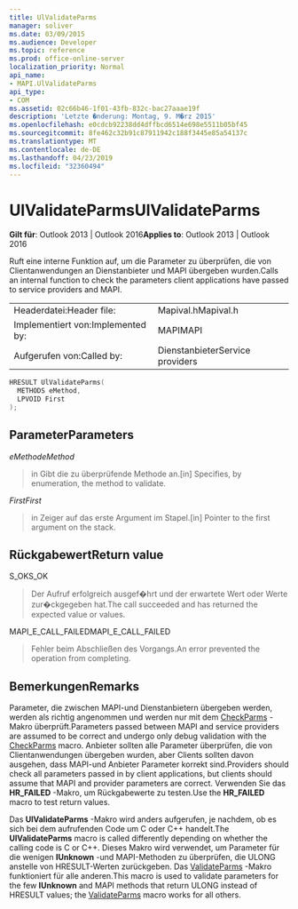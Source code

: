 ```yaml
---
title: UlValidateParms
manager: soliver
ms.date: 03/09/2015
ms.audience: Developer
ms.topic: reference
ms.prod: office-online-server
localization_priority: Normal
api_name:
- MAPI.UlValidateParms
api_type:
- COM
ms.assetid: 02c66b46-1f01-43fb-832c-bac27aaae19f
description: 'Letzte �nderung: Montag, 9. M�rz 2015'
ms.openlocfilehash: e0cdcb92238dd4dffbcd6514e698e5511b05bf45
ms.sourcegitcommit: 8fe462c32b91c87911942c188f3445e85a54137c
ms.translationtype: MT
ms.contentlocale: de-DE
ms.lasthandoff: 04/23/2019
ms.locfileid: "32360494"
---
```

# <a name="ulvalidateparms"></a><span data-ttu-id="7c8c3-103">UlValidateParms</span><span class="sxs-lookup"><span data-stu-id="7c8c3-103">UlValidateParms</span></span>

  
  
<span data-ttu-id="7c8c3-104">**Gilt für**: Outlook 2013 | Outlook 2016</span><span class="sxs-lookup"><span data-stu-id="7c8c3-104">**Applies to**: Outlook 2013 | Outlook 2016</span></span> 
  
<span data-ttu-id="7c8c3-105">Ruft eine interne Funktion auf, um die Parameter zu überprüfen, die von Clientanwendungen an Dienstanbieter und MAPI übergeben wurden.</span><span class="sxs-lookup"><span data-stu-id="7c8c3-105">Calls an internal function to check the parameters client applications have passed to service providers and MAPI.</span></span> 
  
|||
|:-----|:-----|
|<span data-ttu-id="7c8c3-106">Headerdatei:</span><span class="sxs-lookup"><span data-stu-id="7c8c3-106">Header file:</span></span>  <br/> |<span data-ttu-id="7c8c3-107">Mapival.h</span><span class="sxs-lookup"><span data-stu-id="7c8c3-107">Mapival.h</span></span>  <br/> |
|<span data-ttu-id="7c8c3-108">Implementiert von:</span><span class="sxs-lookup"><span data-stu-id="7c8c3-108">Implemented by:</span></span>  <br/> |<span data-ttu-id="7c8c3-109">MAPI</span><span class="sxs-lookup"><span data-stu-id="7c8c3-109">MAPI</span></span>  <br/> |
|<span data-ttu-id="7c8c3-110">Aufgerufen von:</span><span class="sxs-lookup"><span data-stu-id="7c8c3-110">Called by:</span></span>  <br/> |<span data-ttu-id="7c8c3-111">Dienstanbieter</span><span class="sxs-lookup"><span data-stu-id="7c8c3-111">Service providers</span></span>  <br/> |
   
```cpp
HRESULT UlValidateParms(
  METHODS eMethod,
  LPVOID First
);
```

## <a name="parameters"></a><span data-ttu-id="7c8c3-112">Parameter</span><span class="sxs-lookup"><span data-stu-id="7c8c3-112">Parameters</span></span>

 <span data-ttu-id="7c8c3-113">_eMethod_</span><span class="sxs-lookup"><span data-stu-id="7c8c3-113">_eMethod_</span></span>
  
> <span data-ttu-id="7c8c3-114">in Gibt die zu überprüfende Methode an.</span><span class="sxs-lookup"><span data-stu-id="7c8c3-114">[in] Specifies, by enumeration, the method to validate.</span></span> 
    
 <span data-ttu-id="7c8c3-115">_First_</span><span class="sxs-lookup"><span data-stu-id="7c8c3-115">_First_</span></span>
  
> <span data-ttu-id="7c8c3-116">in Zeiger auf das erste Argument im Stapel.</span><span class="sxs-lookup"><span data-stu-id="7c8c3-116">[in] Pointer to the first argument on the stack.</span></span>
    
## <a name="return-value"></a><span data-ttu-id="7c8c3-117">Rückgabewert</span><span class="sxs-lookup"><span data-stu-id="7c8c3-117">Return value</span></span>

<span data-ttu-id="7c8c3-118">S_OK</span><span class="sxs-lookup"><span data-stu-id="7c8c3-118">S_OK</span></span> 
  
> <span data-ttu-id="7c8c3-119">Der Aufruf erfolgreich ausgef�hrt und der erwartete Wert oder Werte zur�ckgegeben hat.</span><span class="sxs-lookup"><span data-stu-id="7c8c3-119">The call succeeded and has returned the expected value or values.</span></span> 
    
<span data-ttu-id="7c8c3-120">MAPI_E_CALL_FAILED</span><span class="sxs-lookup"><span data-stu-id="7c8c3-120">MAPI_E_CALL_FAILED</span></span> 
  
> <span data-ttu-id="7c8c3-121">Fehler beim Abschließen des Vorgangs.</span><span class="sxs-lookup"><span data-stu-id="7c8c3-121">An error prevented the operation from completing.</span></span>
    
## <a name="remarks"></a><span data-ttu-id="7c8c3-122">Bemerkungen</span><span class="sxs-lookup"><span data-stu-id="7c8c3-122">Remarks</span></span>

<span data-ttu-id="7c8c3-123">Parameter, die zwischen MAPI-und Dienstanbietern übergeben werden, werden als richtig angenommen und werden nur mit dem [CheckParms](checkparms.md) -Makro überprüft.</span><span class="sxs-lookup"><span data-stu-id="7c8c3-123">Parameters passed between MAPI and service providers are assumed to be correct and undergo only debug validation with the [CheckParms](checkparms.md) macro.</span></span> <span data-ttu-id="7c8c3-124">Anbieter sollten alle Parameter überprüfen, die von Clientanwendungen übergeben wurden, aber Clients sollten davon ausgehen, dass MAPI-und Anbieter Parameter korrekt sind.</span><span class="sxs-lookup"><span data-stu-id="7c8c3-124">Providers should check all parameters passed in by client applications, but clients should assume that MAPI and provider parameters are correct.</span></span> <span data-ttu-id="7c8c3-125">Verwenden Sie das **HR_FAILED** -Makro, um Rückgabewerte zu testen.</span><span class="sxs-lookup"><span data-stu-id="7c8c3-125">Use the **HR_FAILED** macro to test return values.</span></span> 
  
<span data-ttu-id="7c8c3-126">Das **UlValidateParms** -Makro wird anders aufgerufen, je nachdem, ob es sich bei dem aufrufenden Code um C oder C++ handelt.</span><span class="sxs-lookup"><span data-stu-id="7c8c3-126">The **UlValidateParms** macro is called differently depending on whether the calling code is C or C++.</span></span> <span data-ttu-id="7c8c3-127">Dieses Makro wird verwendet, um Parameter für die wenigen **IUnknown** -und MAPI-Methoden zu überprüfen, die ULONG anstelle von HRESULT-Werten zurückgeben. Das [ValidateParms](validateparms.md) -Makro funktioniert für alle anderen.</span><span class="sxs-lookup"><span data-stu-id="7c8c3-127">This macro is used to validate parameters for the few **IUnknown** and MAPI methods that return ULONG instead of HRESULT values; the [ValidateParms](validateparms.md) macro works for all others.</span></span> 
  

